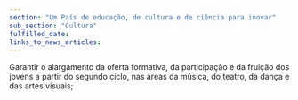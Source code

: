 ```yaml
---
section: "Um País de educação, de cultura e de ciência para inovar"
sub_section: "Cultura"
fulfilled_date:
links_to_news_articles:
---
```


Garantir o alargamento da oferta formativa, da participação e da fruição dos jovens a partir do segundo ciclo, nas áreas da música, do teatro, da dança e das artes visuais;
